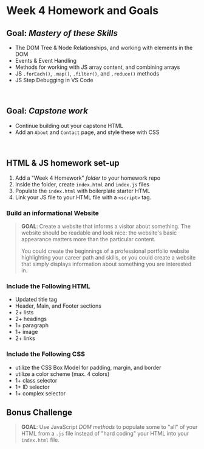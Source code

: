 # Week 4 Homework and Goals

## Goal: _Mastery of these Skills_

- The DOM Tree & Node Relationships, and working with elements in the DOM
- Events & Event Handling
- Methods for working with JS array content, and combining arrays
- JS `.forEach()`, `.map()`, `.filter()`, and `.reduce()` methods
- JS Step Debugging in VS Code

<br>

## Goal: _Capstone work_

- Continue building out your capstone HTML
- Add an `About` and `Contact` page, and style these with CSS

<br>

## HTML & JS homework set-up

1. Add a "Week 4 Homework" _folder_ to your homework repo
2. Inside the folder, create `index.html` and `index.js` files
3. Populate the `index.html` with boilerplate starter HTML
4. Link your JS file to your HTML file with a `<script>` tag.

### Build an informational Website

> **GOAL**: Create a website that informs a visitor about something. The website should be readable and look nice: the website's basic appearance matters more than the particular content.
>
> You could create the beginnings of a professional portfolio website highlighting your career path and skills, or you could create a website that simply displays information about something you are interested in.

### Include the Following HTML

- Updated title tag
- Header, Main, and Footer sections
- 2+ lists
- 2+ headings
- 1+ paragraph
- 1+ image
- 2+ links

### Include the Following CSS

- utilize the CSS Box Model for padding, margin, and border
- utilize a color scheme (max. 4 colors)
- 1+ class selector
- 1+ ID selector
- 1+ complex selector

## Bonus Challenge

> **GOAL**: Use JavaScript _DOM methods_ to populate some to "all" of your HTML from a `.js` file instead of "hard coding" your HTML into your `index.html` file.
